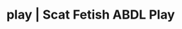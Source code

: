 ---
categories:
- Queer Kinks
- ABDL Play
- Vintage Boudoir
- Spiritual Kink
- Interactive NSFW
image: /assets/images/1747714246786.webp
layout: post
schema:
  description: Premium adult content featuring Scat Fetish, ABDL Play. High-quality
    images with provocative themes.
  keywords:
  - ASMR Porn
  - ABDL Play
  - Lingerie Art
  - Latex Fetish
  - Shibari
  - Erotic Audiobooks
  - Scat Fetish
  name: 1747714246786 | Scat Fetish ABDL Play
  type: VisualArtwork
seo:
  description: Featured content with artistic Scat Fetish, ABDL Play. HD images available.
  keywords: Scat Fetish, ABDL Play
  og_image: /assets/images/1747714246786.webp
  schema_type: VisualArtwork
tags:
- '#play'
- Scat Fetish
- ABDL Play
title: play | Scat Fetish ABDL Play
---